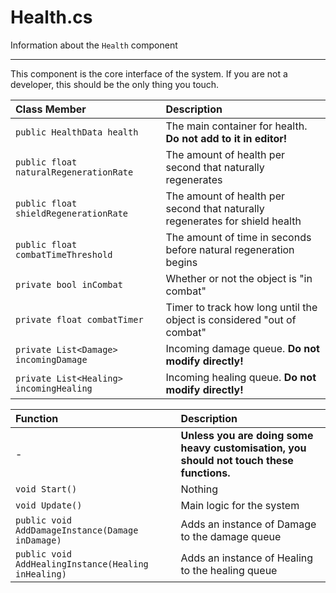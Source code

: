 # Health.cs
Information about the `Health` component

---
This component is the core interface of the system. If you are not a developer, this should be the only thing you touch. 

Class Member | Description 
:-----|:-----
`public HealthData health` | The main container for health. **Do not add to it in editor!**
`public float naturalRegenerationRate` | The amount of health per second that naturally regenerates
`public float shieldRegenerationRate` | The amount of health per second that naturally regenerates for shield health
`public float combatTimeThreshold` | The amount of time in seconds before natural regeneration begins
`private bool inCombat` | Whether or not the object is "in combat"
`private float combatTimer` | Timer to track how long until the object is considered "out of combat"
`private List<Damage> incomingDamage` | Incoming damage queue. **Do not modify directly!**
`private List<Healing> incomingHealing` | Incoming healing queue. **Do not modify directly!**

Function | Description 
:-----|:-----
\- | **Unless you are doing some heavy customisation, you should not touch these functions.**
`void Start()` | Nothing
`void Update()` | Main logic for the system
`public void AddDamageInstance(Damage inDamage)` | Adds an instance of Damage to the damage queue
`public void AddHealingInstance(Healing inHealing)` | Adds an instance of Healing to the healing queue